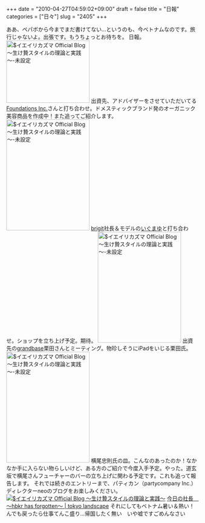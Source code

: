 +++
date = "2010-04-27T04:59:02+09:00"
draft = false
title = "日報"
categories = ["日々"]
slug = "2405"
+++

ああ、ペパボから今までまだ書けてない…というのも、今ベトナムなのです。旅行じゃないよ。出張です。もうちょっとお待ちを。
日報。
<a href="http://ieiri.net/wordpress/wp-content/uploads/ameblo/blog_import_4f7a38c536240.jpg"><img src="http://ieiri.net/wordpress/wp-content/uploads/ameblo/blog_import_4f7a38c486603.jpg"  alt="$イエイリカズマ Official Blog ～生け贄スタイルの理論と実践～-未設定" width="220" height="165" border="0" /></a>
出資先、アドバイザーをさせていただいてる<a href="http://foundations-inc.jp/" target="_blank">Foundations Inc.</a>さんと打ち合わせ。ドメスティックブランド発のオーガニック美容商品を作成中！また追ってご紹介します。
<a href="http://ieiri.net/wordpress/wp-content/uploads/ameblo/blog_import_4f7a38c68500b.jpg"><img src="http://ieiri.net/wordpress/wp-content/uploads/ameblo/blog_import_4f7a38c59d018.jpg"  alt="$イエイリカズマ Official Blog ～生け贄スタイルの理論と実践～-未設定" width="220" height="293" border="0" /></a>
<a href="http://brigit.jp" target="_blank">brigit</a>社長＆モデルの<a href="http://ameblo.jp/brigit-iguchimayuko/" target="_blank">いぐまゆ</a>と打ち合わせ。ショップを立ち上げ予定。期待。
<a href="http://ieiri.net/wordpress/wp-content/uploads/ameblo/blog_import_4f7a38c7e1dc5.jpg"><img src="http://ieiri.net/wordpress/wp-content/uploads/ameblo/blog_import_4f7a38c6efa58.jpg"  alt="$イエイリカズマ Official Blog ～生け贄スタイルの理論と実践～-未設定" width="220" height="293" border="0" /></a>
出資先の<a href="http://www.grandbase.jp/" target="_blank">grandbase</a>栗田さんとミーティング。物珍しそうにiPadをいじる栗田氏。
<a href="http://ieiri.net/wordpress/wp-content/uploads/ameblo/blog_import_4f7a38c94171a.jpg"><img src="http://ieiri.net/wordpress/wp-content/uploads/ameblo/blog_import_4f7a38c85c164.jpg"  alt="$イエイリカズマ Official Blog ～生け贄スタイルの理論と実践～-未設定" width="220" height="293" border="0" /></a>
横尾忠則氏の皿。こんなのあったのか！なかなか手に入らない物らしいけど、ある方のご紹介で今度入手予定。やった。道玄坂で横尾さんフューチャーのバーの立ち上げに関わる予定です。これも追って報告します。
それでは続きのエントリーまで、パティカン（partycompany Inc.）ディレクターneoのブログをお楽しみください。
<a href="http://ieiri.net/wordpress/wp-content/uploads/ameblo/blog_import_4f7a38ca709ed.jpg"><img src="http://ieiri.net/wordpress/wp-content/uploads/ameblo/blog_import_4f7a38c9a0688.jpg"  alt="$イエイリカズマ Official Blog ～生け贄スタイルの理論と実践～" border="0" /></a>
<a href="http://tokyolandscape.com/2010/04/26/1257/" target="_blank">今日の社長　～hbkr has forgotten～ | tokyo landscape</a>
それにしてもベトナム暑い＆熱い！
んでも戻ったら仕事てんこ盛り…帰国したく無い　いや嘘ですごめんなさい

